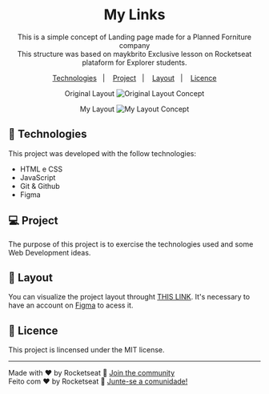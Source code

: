 <h1 align="center"> My Links </h1>

<p align="center">
This is a simple concept of Landing page made for a Planned Forniture company
<br> This structure was based on <a href"https://github.com/maykbrito" target"_blank"> maykbrito </a> Exclusive lesson on Rocketseat plataform for Explorer students.</br>
</p>

<p align="center">
  <a href="#-Technologies">Technologies</a>&nbsp;&nbsp;&nbsp;|&nbsp;&nbsp;&nbsp;
  <a href="#-Project">Project</a>&nbsp;&nbsp;&nbsp;|&nbsp;&nbsp;&nbsp;
  <a href="#-Layout">Layout</a>&nbsp;&nbsp;&nbsp;|&nbsp;&nbsp;&nbsp;
  <a href="#memo-licença">Licence</a>
</p>

<p align="center"> Original Layout
  <img alt="Original Layout Concept" src="https://imagizer.imageshack.com/v2/1280x720q70/924/3b7Oma.jpg" widht="100%">
</p>

<p align="center"> My Layout
  <img alt="My Layout Concept" src="https://imagizer.imageshack.com/v2/1189x669q70/924/hzWA5B.png" widht="100%">
</p>

## 🚀 Technologies

This project was developed with the follow technologies:

- HTML e CSS
- JavaScript
- Git & Github
- Figma

## 💻 Project

The purpose of this project is to exercise the technologies used and some Web Development ideas.

## 🔖 Layout

You can visualize the project layout throught [THIS LINK](<https://www.figma.com/file/6aS05Awwl91mRvvBhSDZvN/Explorer---Projeto-01-(Copy)?node-id=0%3A1&t=opGn7u6zvTFZPOHy-1>). It's necessary to have an account on [Figma](https://figma.com) to acess it.

## :memo: Licence

This project is lincensed under the MIT license.

---

Made with ♥ by Rocketseat :wave: [Join the community](https://discord.gg/rocketseat)
<br>Feito com ♥ by Rocketseat :wave: [Junte-se a comunidade!](https://discord.gg/rocketseat)</br>
